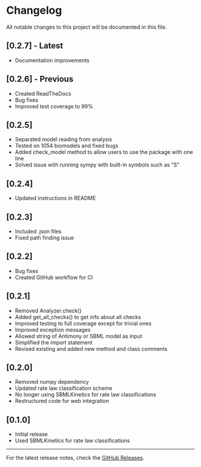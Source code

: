# Changelog

All notable changes to this project will be documented in this file.

## [0.2.7] - Latest
- Documentation improvements

## [0.2.6] - Previous
- Created ReadTheDocs
- Bug fixes
- Improved test coverage to 99%

## [0.2.5]
- Separated model reading from analysis
- Tested on 1054 biomodels and fixed bugs
- Added check_model method to allow users to use the package with one line
- Solved issue with running sympy with built-in symbols such as "S"

## [0.2.4]
- Updated instructions in README

## [0.2.3]
- Included .json files
- Fixed path finding issue

## [0.2.2]
- Bug fixes
- Created GitHub workflow for CI

## [0.2.1]
- Removed Analyzer.check()
- Added get_all_checks() to get info about all checks
- Improved testing to full coverage except for trivial ones
- Improved exception messages
- Allowed string of Antimony or SBML model as input
- Simplified the import statement
- Revised existing and added new method and class comments

## [0.2.0]
- Removed numpy dependency
- Updated rate law classification scheme
- No longer using SBMLKinetics for rate law classifications
- Restructured code for web integration

## [0.1.0]
- Initial release
- Used SBMLKinetics for rate law classifications

---

For the latest release notes, check the [GitHub Releases](https://github.com/sys-bio/ratesb_python/releases).
